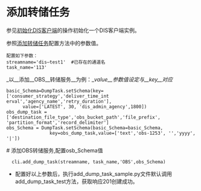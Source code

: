 # 添加转储任务<a name="dgc_06_0028"></a>

参见[初始化DIS客户端](初始化DIS客户端-2.md#dgc_06_0026)的操作初始化一个DIS客户端实例。

参照[添加转储任务](https://support.huaweicloud.com/api-dis/dis_02_0410.html#)配置方法中的参数值。

```
配置如下参数：
streamname='dis—test1'  #已存在的通道名
task_name='113'
```

_以__添加__OBS__转储服务__为例：__value__参数值设定与__key__对应_

```
basic_Schema=DumpTask.setSchema(key=['consumer_strategy','deliver_time_int       erval','agency_name','retry_duration'],
      value=['LATEST', 30, 'dis_admin_agency',1800])
obs_dump_task =['destination_file_type','obs_bucket_path','file_prefix', 'partition_format','record_delimiter']
obs_Schema = DumpTask.setSchema(basic_Schema=basic_Schema,
                key=obs_dump_task,value=['text','obs-1253', '','yyyy', '|'])
```

\# 添加OBS转储服务,配置osb\_Schema值

```
  cli.add_dump_task(streamname, task_name,'OBS',obs_Schema)
```

-   配置好以上参数后，执行add\_dump\_task\_sample.py文件默认调用add\_dump\_task\_test方法，获取响应201创建成功。


